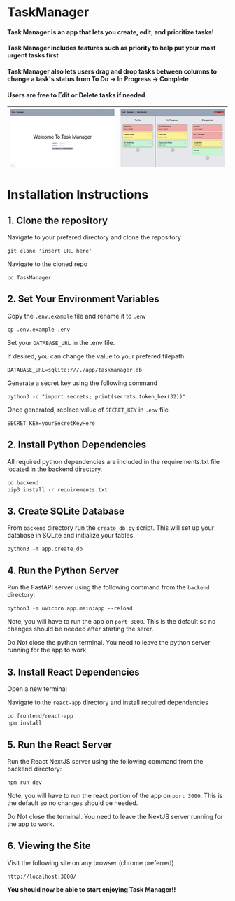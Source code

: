 # TaskManager

#### Task Manager is an app that lets you create, edit, and prioritize tasks!

#### Task Manager includes features such as priority to help put your most urgent tasks first

#### Task Manager also lets users drag and drop tasks between columns to change a task's status from To Do -> In Progress -> Complete

#### Users are free to Edit or Delete tasks if needed

| ![Home](frontend/react-app/public/home.png) | ![Dashboard](frontend/react-app/public/dashboard.png) |
| ------------------------------------------- | ------------------------------------------- |

# Installation Instructions 

## 1. Clone the repository
Navigate to your prefered directory and clone the repository
```
git clone 'insert URL here'
```
Navigate to the cloned repo
```
cd TaskManager
```
## 2. Set Your Environment Variables

Copy the `.env.example` file and rename it to `.env`
```
cp .env.example .env
```

Set your `DATABASE_URL` in the .env file. 

If desired, you can change the value to your prefered filepath 

```
DATABASE_URL=sqlite:///./app/taskmanager.db
```

Generate a secret key using the following command
```
python3 -c "import secrets; print(secrets.token_hex(32))"
```
Once generated, replace value of `SECRET_KEY` in `.env` file
```
SECRET_KEY=yourSecretKeyHere
```

## 2. Install Python Dependencies
All required python dependencies are included in the requirements.txt file located in the backend directory.
```
cd backend
pip3 install -r requirements.txt
```
## 3. Create SQLite Database
From `backend` directory run the `create_db.py` script. This will set up your database in SQLite and initialize your tables. 
```
python3 -m app.create_db
```
## 4. Run the Python Server
Run the FastAPI server using the following command from the `backend` directory:

```
python3 -m uvicorn app.main:app --reload
```

Note, you will have to run the app on `port 8000`. This is the default so no changes should be needed after starting the serer. 

Do Not close the python terminal. You need to leave the python server running for the app to work

## 3. Install React Dependencies
Open a new terminal

Navigate to the `react-app` directory and install required dependencies
```
cd frontend/react-app
npm install
```

## 5. Run the React Server
Run the React NextJS server using the following command from the backend directory:

```
npm run dev
```
Note, you will have to run the react portion of the app on `port 3000`. This is the default so no changes should be needed.

Do Not close the terminal. You need to leave the NextJS server running for the app to work.

## 6. Viewing the Site
Visit the following site on any browser (chrome preferred)
```
http://localhost:3000/
```

**You should now be able to start enjoying Task Manager!!**
